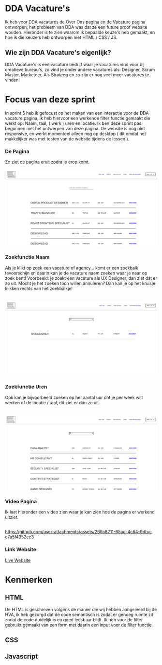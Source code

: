 # DDA Vacature's

Ik heb voor DDA vacatures de Over Ons pagina en de Vacature pagina ontworpen, het probleem van DDA was dat ze een future proof website wouden. Hieronder is te zien waarom ik bepaalde keuze's heb gemaakt, en hoe ik die keuze's heb ontworpen met HTML / CSS / JS.

## Wie zijn DDA Vacature's eigenlijk?

DDA Vacature's is een vacature bedrijf waar je vacatures vind voor bij creatieve bureau's, zo vind je onder andere vacatures als: Designer, Scrum Master, Marketeer, Als Strateeg en zo zijn er nog veel meer vacatures te vinden!

# Focus van deze sprint

In sprint 5 heb ik gefocust op het maken van een interactie voor de DDA vacature pagina, ik heb hiervoor een werkende filter functie gemaakt die werkt op: Naam, taal, ( werk ) uren en locatie. Ik ben deze sprint pas begonnen met het ontwerpen van deze pagina. De website is nog niet responsive, en werkt momenteel alleen nog op desktop ( dit omdat het makkelijker was met testen van de website tijdens de lessen ).<br>

### De Pagina

Zo ziet de pagina eruit zodra je erop komt.

<img src="DDA2/content/vacature-pagina.png"><br>

### Zoekfunctie Naam

Als je klikt op zoek een vacature of agency... komt er een zoekbalk tevoorschijn en daarin kan je de vacature naam zoeken waar je naar op zoek bent! Voorbeeld: je zoekt een vacature als UX Designer, dan ziet dat er zo uit. Mocht je het zoeken toch willen annuleren? Dan kan je op het kruisje klikken rechts van het zoekbalkje!<br><br>

<img src="DDA2/content/vacature-pagina-zoekend.png"><br>

### Zoekfunctie Uren

Ook kan je bijvoorbeeld zoeken op het aantal uur dat je per week wilt werken of de locatie / taal, dit ziet er dan zo uit.<br><br>

<img src="DDA2/content/vacature-pagina-uren.png"><br>

### Video Pagina

Ik laat hieronder een video zien waar je kan zien hoe de pagina er werkend uitziet.<br><br>

https://github.com/user-attachments/assets/269a8211-65ad-4c64-9dbc-c7a5f4952ec3


### Link Website

<a href="https://kyantg.github.io/fix-the-flow-interactive-website/DDA2/DDA2.html">Live Website</a>

# Kenmerken

## HTML

De HTML is geschreven volgens de manier die wij hebben aangeleerd bij de HVA, ik heb gezorgd dat de code semantisch is zodat er genoeg ruimte zit zodat de code duidelijk is en goed leesbaar blijft.
Ik heb voor de filter gebruikt gemaakt van een form met daarin een input voor de filter functie.

## CSS



## Javascript









